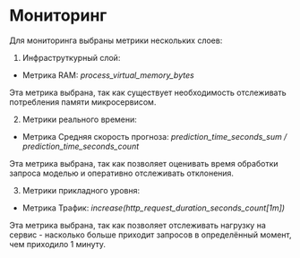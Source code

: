 # Мониторинг

Для мониторинга выбраны метрики нескольких слоев:

1. Инфраструткурный слой:

- Метрика RAM: *process_virtual_memory_bytes*

Эта метрика выбрана, так как существует необходимость отслеживать потребления памяти микросервисом. 


2. Метрики реального времени:

- Метрика Средняя скорость прогноза: *prediction_time_seconds_sum / prediction_time_seconds_count*

Эта метрика выбрана, так как позволяет оценивать время обработки запроса моделью и оперативно отслеживать отклонения. 


3. Метрики прикладного уровня:

- Метрика Трафик: *increase(http_request_duration_seconds_count[1m])*

Эта метрика выбрана, так как позволяет отслеживать нагрузку на сервис - насколько больше приходит запросов в определённый момент, чем приходило 1 минуту.

